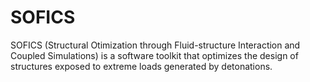 # SOFICS
SOFICS (Structural Otimization through Fluid-structure Interaction and Coupled Simulations) is a software toolkit that optimizes the design of structures exposed to extreme loads generated by detonations. 

